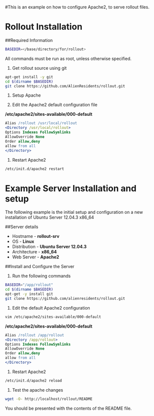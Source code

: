 #This is an example on how to configure Apache2, to serve rollout files.

# Rollout Installation
##Required Information

  ```bash
BASEDIR=</base/directory/for/rollout>
  ```

All commands must be run as root, unless otherwise specified.


1.  Get rollout source using git

  ```bash
  apt-get install -y git
  cd $(dirname $BASEDIR)
  git clone https://github.com/AlienResidents/rollout.git
  ```

1.  Setup Apache

  1.  Edit the Apache2 default configuration file

  **/etc/apache2/sites-available/000-default**

  ```apache
Alias /rollout /usr/local/rollout
<Directory /usr/local/rollout>
  Options Indexes FollowSymlinks
  AllowOverride None
  Order allow,deny
  allow from all
</Directory>
  ```

  1.  Restart Apache2

  ```bash
/etc/init.d/apache2 restart
  ```

# Example Server Installation and setup
The following example is the initial setup and configuration on
a new installation of Ubuntu Server 12.04.3 x86_64

##Server details
* Hostname - **rollout-srv**
* OS - **Linux**
* Distribution - **Ubuntu Server 12.04.3**
* Architecture - **x86_64**
* Web Server - **Apache2**


##Install and Configure the Server
1.  Run the following commands

  ```bash
BASEDIR="/app/rollout"
cd $(dirname $BASEDIR)
apt-get -y install git
git clone https://github.com/alienresidents/rollout.git
  ```

1.  Edit the default Apache2 configuration

  ```bash
vim /etc/apache2/sites-available/000-default
  ```

  **/etc/apache2/sites-available/000-default**

  ```apache
Alias /rollout /app/rollout
<Directory /app/rollout>
  Options Indexes FollowSymlinks
  AllowOverride None
  Order allow,deny
  allow from all
</Directory>
  ```

1.  Restart Apache2

  ```bash
/etc/init.d/apache2 reload
  ```

1.  Test the apache changes

  ```bash
wget -O- http://localhost/rollout/README
  ```
You should be presented with the contents of the README file.

